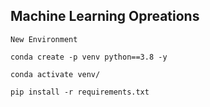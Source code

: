 ## Machine Learning Opreations


```
New Environment

conda create -p venv python==3.8 -y
```

```
conda activate venv/
```

```
pip install -r requirements.txt
```